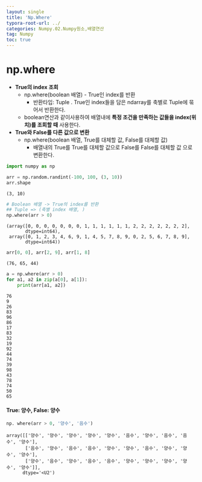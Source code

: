 ```yaml
---
layout: single
title: 'Np.Where'
typora-root-url: ../
categories: Numpy.02.Numpy원소,배열연산
tag: Numpy
toc: true
---
```


# np.where

- **True의 index 조회**
    - np.where(boolean 배열) - True인 index를 반환
        - 반환타입: Tuple . True인 index들을 담은 ndarray를 축별로 Tuple에 묶어서 반환한다.
    - boolean연산과 같이사용하여 배열내에 **특정 조건을 만족하는 값들을 index(위치)를 조회할 때** 사용한다. 
- **True와 False를 다른 값으로 변환**
    - np.where(boolean 배열, True를 대체할 값, False를 대체할 값)
        - 배열내의 True를 True를 대체할 값으로 False를 False를 대체할 값 으로 변환한다.



```python
import numpy as np

arr = np.random.randint(-100, 100, (3, 10))
arr.shape
```




    (3, 10)




```python
# Boolean 배열 -> True의 index를 반환
## Tuple => (축별 index 배열, )
np.where(arr > 0)
```




    (array([0, 0, 0, 0, 0, 0, 0, 1, 1, 1, 1, 1, 1, 2, 2, 2, 2, 2, 2, 2],
           dtype=int64),
     array([0, 1, 2, 3, 4, 6, 9, 1, 4, 5, 7, 8, 9, 0, 2, 5, 6, 7, 8, 9],
           dtype=int64))




```python
arr[0, 0], arr[2, 9], arr[1, 8] 
```




    (76, 65, 44)




```python
a = np.where(arr > 0)
for a1, a2 in zip(a[0], a[1]):
    print(arr[a1, a2])
```

    76
    9
    26
    83
    96
    86
    17
    83
    32
    19
    92
    44
    74
    39
    98
    43
    78
    74
    50
    65


#### True: 양수, False: 양수


```python
np. where(arr > 0, '양수', '음수')
```




    array([['양수', '양수', '양수', '양수', '양수', '음수', '양수', '음수', '음수', '양수'],
           ['음수', '양수', '음수', '음수', '양수', '양수', '음수', '양수', '양수', '양수'],
           ['양수', '음수', '양수', '음수', '음수', '양수', '양수', '양수', '양수', '양수']],
          dtype='<U2')
